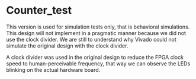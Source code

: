 # Counter_test

This version is used for simulation tests only, that is behavioral simulations. This design will not implement in a pragmatic manner because we did not use the clock divider. We are still to understand why Vivado could not simulate the original design with the clock divider.

A clock divider was used in the original design to reduce the FPGA clock speed to human-perceivable frequency, that way we can observe the LEDs blinking on the actual hardware board.
